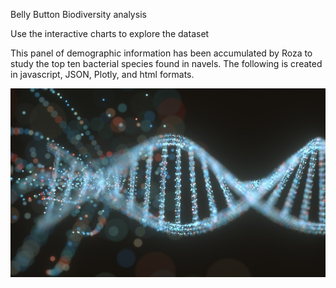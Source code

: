 Belly Button Biodiversity analysis

Use the interactive charts to explore the dataset

This panel of demographic information has been accumulated by Roza to study the top ten bacterial species found in navels.
The following is created in javascript, JSON, Plotly, and html formats. 

![DNAimage](DNAimage.jpg)
